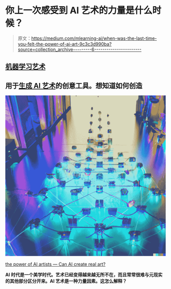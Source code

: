 # 你上一次感受到 AI 艺术的力量是什么时候？

> 原文：<https://medium.com/mlearning-ai/when-was-the-last-time-you-felt-the-power-of-ai-art-9c3c3d990ba?source=collection_archive---------6----------------------->

## [机器学习艺术](https://mlearning.substack.com/p/train-your-ai-art-generator-from?r=z7zu8&s=w&utm_campaign=post&utm_medium=web)

## 用于[生成 AI 艺术](https://mlearning.substack.com/p/a-good-alternative-to-dalle-2-that?r=z7zu8&s=w&utm_campaign=post&utm_medium=web)的创意工具。想知道如何创造

[![](img/120d5a13951289543cb65ebee5979c8a.png)](https://mlearning.substack.com)

[the power of AI artists — Can AI create real art?](https://evartology.substack.com/p/all-of-the-greatest-ai-powered-art?r=9hp4d&s=w&utm_campaign=post&utm_medium=web)

**AI 时代是一个美学时代。艺术已经变得越来越无所不在，而且常常很难与元现实的其他部分区分开来。AI 艺术是一种力量因素。这怎么解释？**